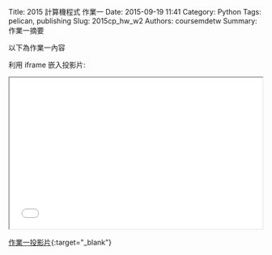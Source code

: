 Title: 2015 計算機程式 作業一
Date: 2015-09-19 11:41
Category: Python
Tags: pelican, publishing
Slug: 2015cp_hw_w2
Authors: coursemdetw
Summary: 作業一摘要

以下為作業一內容

利用 iframe 嵌入投影片:

<iframe src="40323248_cp_w2.html" width="500" height="300"></iframe>

[作業一投影片](40323248_cp_w2.html){:target="_blank"}
